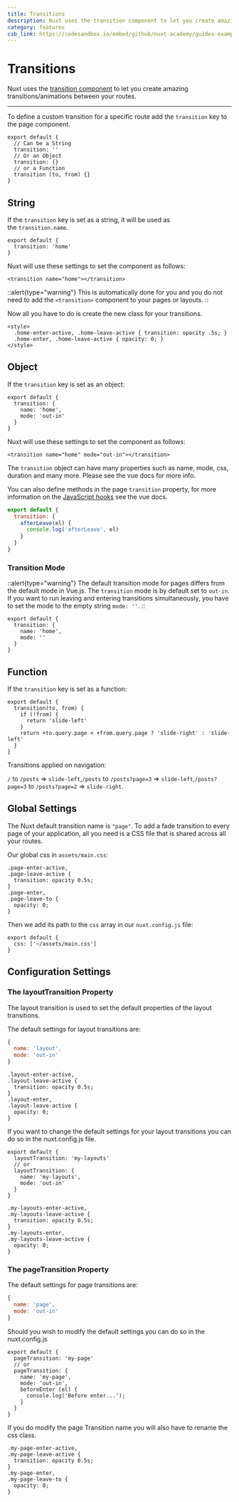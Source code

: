 ```yaml
---
title: Transitions
description: Nuxt uses the transition component to let you create amazing transitions/animations between your routes.
category: features
csb_link: https://codesandbox.io/embed/github/nuxt-academy/guides-examples/tree/master/03_features/05_transitions?fontsize=14&hidenavigation=1&theme=dark
---
```

# Transitions

Nuxt uses the [transition component](http://vuejs.org/v2/guide/transitions.html#Transitioning-Single-Elements-Components) to let you create amazing transitions/animations between your routes.

---

To define a custom transition for a specific route add the `transition` key to the page component.

```js{}[pages/index.vue]
export default {
  // Can be a String
  transition: ''
  // Or an Object
  transition: {}
  // or a Function
  transition (to, from) {}
}
```

## String

If the `transition` key is set as a string, it will be used as the `transition.name`.

```js{}[pages/index.vue]
export default {
  transition: 'home'
}
```

Nuxt will use these settings to set the component as follows:

```html{}[pages/index.vue]
<transition name="home"></transition>
```

::alert{type="warning"}
This is automatically done for you and you do not need to add the `<transition>` component to your pages or layouts.
::

Now all you have to do is create the new class for your transitions.

```html{}[pages/index.vue]
<style>
  .home-enter-active, .home-leave-active { transition: opacity .5s; }
  .home-enter, .home-leave-active { opacity: 0; }
</style>
```

## Object

If the `transition` key is set as an object:

```js{}[pages/index.vue]
export default {
  transition: {
    name: 'home',
    mode: 'out-in'
  }
}
```

Nuxt will use these settings to set the component as follows:

```html{}[pages/index.vue]
<transition name="home" mode="out-in"></transition>
```

The `transition` object can have many properties such as name, mode, css, duration and many more. Please see the vue docs for more info.

You can also define methods in the page `transition` property, for more information on the [JavaScript hooks](https://vuejs.org/v2/guide/transitions.html#JavaScript-Hooks) see the vue docs.

```js
export default {
  transition: {
    afterLeave(el) {
      console.log('afterLeave', el)
    }
  }
}
```

### Transition Mode

::alert{type="warning"}
The default transition mode for pages differs from the default mode in Vue.js. The `transition` mode is by default set to `out-in`. If you want to run leaving and entering transitions simultaneously, you have to set the mode to the empty string `mode: ''`.
::

```js{}[pages/index.vue]
export default {
  transition: {
    name: 'home',
    mode: ''
  }
}
```

## Function

If the `transition` key is set as a function:

```js{}[pages/index.vue]
export default {
  transition(to, from) {
    if (!from) {
      return 'slide-left'
    }
    return +to.query.page < +from.query.page ? 'slide-right' : 'slide-left'
  }
}
```

Transitions applied on navigation:

`/` to `/posts` => `slide-left`,`/posts` to `/posts?page=3` => `slide-left`,`/posts?page=3` to `/posts?page=2` => `slide-right`.

## Global Settings

The Nuxt default transition name is `"page"`. To add a fade transition to every page of your application, all you need is a CSS file that is shared across all your routes.

Our global css in `assets/main.css`:

```css{}[assets/main.css]
.page-enter-active,
.page-leave-active {
  transition: opacity 0.5s;
}
.page-enter,
.page-leave-to {
  opacity: 0;
}
```

Then we add its path to the `css` array in our `nuxt.config.js` file:

```js{}[nuxt.config.js]
export default {
  css: ['~/assets/main.css']
}
```

## Configuration Settings

### The layoutTransition Property

The layout transition is used to set the default properties of the layout transitions.

The default settings for layout transitions are:

```js
{
  name: 'layout',
  mode: 'out-in'
}
```

```css{}[assets/main.css]
.layout-enter-active,
.layout-leave-active {
  transition: opacity 0.5s;
}
.layout-enter,
.layout-leave-active {
  opacity: 0;
}
```

If you want to change the default settings for your layout transitions you can do so in the nuxt.config.js file.

```js{}[nuxt.config.js]
export default {
  layoutTransition: 'my-layouts'
  // or
  layoutTransition: {
    name: 'my-layouts',
    mode: 'out-in'
  }
}
```

```css{}[assets/main.css]
.my-layouts-enter-active,
.my-layouts-leave-active {
  transition: opacity 0.5s;
}
.my-layouts-enter,
.my-layouts-leave-active {
  opacity: 0;
}
```

### The pageTransition Property

The default settings for page transitions are:

```js
{
  name: 'page',
  mode: 'out-in'
}
```

Should you wish to modify the default settings you can do so in the nuxt.config.js

```js{}[nuxt.config.js]
export default {
  pageTransition: 'my-page'
  // or
  pageTransition: {
    name: 'my-page',
    mode: 'out-in',
    beforeEnter (el) {
      console.log('Before enter...');
    }
  }
}
```

If you do modify the page Transition name you will also have to rename the css class.

```css{}[assets/main.css]
.my-page-enter-active,
.my-page-leave-active {
  transition: opacity 0.5s;
}
.my-page-enter,
.my-page-leave-to {
  opacity: 0;
}
```

